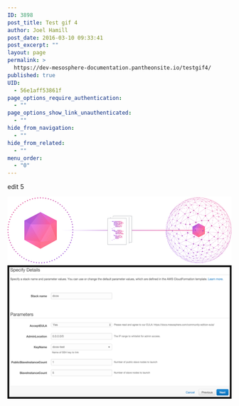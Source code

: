 ```yaml
---
ID: 3898
post_title: Test gif 4
author: Joel Hamill
post_date: 2016-03-10 09:33:41
post_excerpt: ""
layout: page
permalink: >
  https://dev-mesosphere-documentation.pantheonsite.io/testgif4/
published: true
UID:
  - 56e1aff53861f
page_options_require_authentication:
  - ""
page_options_show_link_unauthenticated:
  - ""
hide_from_navigation:
  - ""
hide_from_related:
  - ""
menu_order:
  - "0"
---
```

edit 5

![Alt text][1] ![Alt text][2]

 [1]: /assets/images/lb2.jpg
 [2]: /assets/images/services.png "Optional title attribute"